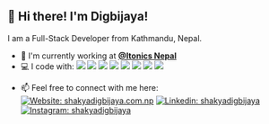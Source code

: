 ## 👋 Hi there! I'm Digbijaya!

I am a Full-Stack Developer from Kathmandu, Nepal.
- 🏢 I'm currently working at __[@Itonics Nepal][Company]__
- 💻 I code with: 
![](https://img.shields.io/badge/-JavaScript-black?style=flat-square&logo=javascript&logoColor=F7DF1E)
![](https://img.shields.io/badge/-Java-black?style=flat-square&logo=java&logoColor=red)
![](https://img.shields.io/badge/-Angular-black?style=flat-square&logo=angular&logoColor=DD0031)
![](https://img.shields.io/badge/-React-black?style=flat-square&logo=react&logoColor=61DAFB)
![](https://img.shields.io/badge/-Spring-black?style=flat-square&logo=spring&logoColor=6DB33F)
![](https://img.shields.io/badge/-Docker-black?style=flat-square&logo=docker&logoColor=2496ED)
![](https://img.shields.io/badge/-Netlify-black?style=flat-square&logo=netlify&logoColor=00C7B7)
![](https://img.shields.io/badge/-Git-black?style=flat-square&logo=git&logoColor=45b8d8)
<!--- 🌱 I’m currently learning:
![](https://img.shields.io/badge/-Node.js-black?style=flat-square&logo=node.js&logoColor=339933)
![](https://img.shields.io/badge/-MongoDB-black?style=flat-square&logo=mongodb&logoColor=47A248)-->
- 📫 Feel free to connect with me here:
[![Website: shakyadigbijaya.com.np][Badge: Website]][Website]
[![Linkedin: shakyadigbijaya][Badge: Linkedin]][Linkedin]
[![Instagram: shakyadigbijaya][Badge: Instagram]][Instagram]

<!-- Badges -->
[Badge: Website]: https://img.shields.io/badge/-shakyadigbijaya.com.np-C71F37?style=flat-square
[Badge: Linkedin]: https://img.shields.io/badge/-shakyadigbijaya-0077B5?style=flat-square&logo=Linkedin&logoColor=white
[Badge: Instagram]: https://img.shields.io/badge/-shakyadigbijaya-E4405F?style=flat-square&logo=Instagram&logoColor=white

<!-- Social Links -->
[Website]: https://www.shakyadigbijaya.com.np/
[Linkedin]: https://linkedin.com/in/shakyadigbijaya/
[Instagram]: https://instagram.com/shakyadigbijaya/
[Company]: https://www.itonics-innovation.com/

<!--
**dr-shakya/dr-shakya** is a ✨ _special_ ✨ repository because its `README.md` (this file) appears on your GitHub profile.

Here are some ideas to get you started:

- 🔭 I’m currently working on ...
- 🌱 I’m currently learning ...
- 👯 I’m looking to collaborate on ...
- 🤔 I’m looking for help with ...
- 💬 Ask me about ...
- 📫 How to reach me: ...
- 😄 Pronouns: ...  
- ⚡ Fun fact: ...
-->
